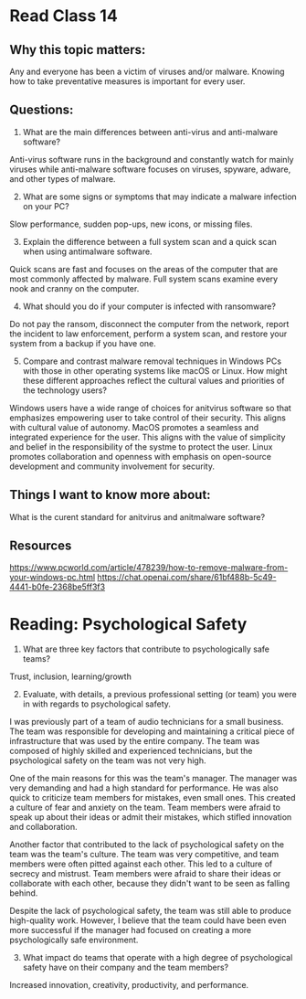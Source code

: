 # Read Class 14

## Why this topic matters:

Any and everyone has been a victim of viruses and/or malware. Knowing how to take preventative measures is important for every user.

## Questions:

1. What are the main differences between anti-virus and anti-malware software?

Anti-virus software runs in the background and constantly watch for mainly viruses while anti-malware software focuses on viruses, spyware, adware, and other types of malware.


2. What are some signs or symptoms that may indicate a malware infection on your PC?

Slow performance, sudden pop-ups, new icons, or missing files.


3. Explain the difference between a full system scan and a quick scan when using antimalware software.

 Quick scans are fast and focuses on the areas of the computer that are most commonly affected by malware. Full system scans examine every nook and cranny on the computer.


4. What should you do if your computer is infected with ransomware?

Do not pay the ransom, disconnect the computer from the network, report the incident to law enforcement, perform a system scan, and restore your system from a backup if you have one.


5. Compare and contrast malware removal techniques in Windows PCs with those in other operating systems like macOS or Linux. How might these different approaches reflect the cultural values and priorities of the technology users?

Windows users have a wide range of choices for anitvirus software so that emphasizes empowering user to take control of their security. This aligns with cultural value of autonomy. MacOS promotes a seamless and integrated experience for the user. This aligns with the value of simplicity and belief in the responsibility of the systme to protect the user. Linux promotes collaboration and openness with emphasis on open-source development and community involvement for security.

## Things I want to know more about:

What is the curent standard for anitvirus and anitmalware software?

## Resources
https://www.pcworld.com/article/478239/how-to-remove-malware-from-your-windows-pc.html
https://chat.openai.com/share/61bf488b-5c49-4441-b0fe-2368be5ff3f3


# Reading: Psychological Safety

1. What are three key factors that contribute to psychologically safe teams?

Trust, inclusion, learning/growth

2. Evaluate, with details, a previous professional setting (or team) you were in with regards to psychological safety.

I was previously part of a team of audio technicians for a small business. The team was responsible for developing and maintaining a critical piece of infrastructure that was used by the entire company. The team was composed of highly skilled and experienced technicians, but the psychological safety on the team was not very high.

One of the main reasons for this was the team's manager. The manager was very demanding and had a high standard for performance. He was also quick to criticize team members for mistakes, even small ones. This created a culture of fear and anxiety on the team. Team members were afraid to speak up about their ideas or admit their mistakes, which stifled innovation and collaboration.

Another factor that contributed to the lack of psychological safety on the team was the team's culture. The team was very competitive, and team members were often pitted against each other. This led to a culture of secrecy and mistrust. Team members were afraid to share their ideas or collaborate with each other, because they didn't want to be seen as falling behind.

Despite the lack of psychological safety, the team was still able to produce high-quality work. However, I believe that the team could have been even more successful if the manager had focused on creating a more psychologically safe environment.

3. What impact do teams that operate with a high degree of psychological safety have on their company and the team members?

Increased innovation, creativity, productivity, and performance.
